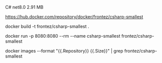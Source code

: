 C# net8.0
2.91 MB

https://hub.docker.com/repository/docker/frontez/csharp-smallest

docker build -t frontez/csharp-smallest .

docker run -p 8080:8080 --rm --name csharp-smallest frontez/csharp-smallest

docker images --format "{{.Repository}} {{.Size}}" | grep frontez/csharp-smallest

